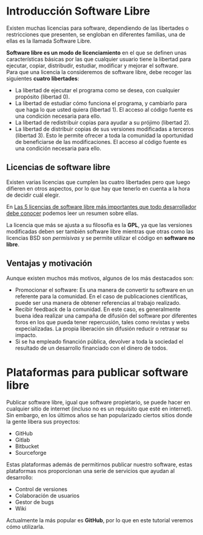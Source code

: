 # Introducción Software Libre
Existen muchas licencias para software, dependiendo de las libertades o restricciones que presenten, se engloban en diferentes familias, una de ellas es la llamada Software Libre.  

**Software libre es un modo de licenciamiento** en el que se definen unas características básicas por las que cualquier usuario tiene la libertad para ejecutar, copiar, distribudir, estudiar, modificar y mejorar el software.  
Para que una licencia la consideremos de software libre, debe recoger las siguientes **cuatro libertades**:
  * La libertad de ejecutar el programa como se desea, con cualquier propósito (libertad 0).
  * La libertad de estudiar cómo funciona el programa, y cambiarlo para que haga lo que usted quiera (libertad 1). El acceso al código fuente es una condición necesaria para ello.
  * La libertad de redistribuir copias para ayudar a su prójimo (libertad 2).
  * La libertad de distribuir copias de sus versiones modificadas a terceros (libertad 3). Esto le permite ofrecer a toda la comunidad la oportunidad de beneficiarse de las modificaciones. El acceso al código fuente es una condición necesaria para ello.

## Licencias de software libre
Existen varias licencias que cumplen las cuatro libertades pero que luego difieren en otros aspectos, por lo que hay que tenerlo en cuenta a la hora de decidir cuál elegir.

En [Las 5 licencias de software libre más importantes que todo desarrollador debe conocer](https://bbvaopen4u.com/es/actualidad/las-5-licencias-de-software-libre-mas-importantes-que-todo-desarrollador-debe-conocer) podemos leer un resumen sobre ellas.

La licencia que más se ajusta a su filosofía es la **GPL**, ya que las versiones modificadas deben ser también software libre mientras que otras como las licencias BSD son *permisivas* y se permite utilizar el código en **software no libre**.

## Ventajas y motivación
Aunque existen muchos más motivos, algunos de los más destacados son:
  * Promocionar el software: Es una manera de convertir tu software en un referente para la comunidad. En el caso de publicaciones científicas, puede ser una manera de obtener referencias al trabajo realizado.
  * Recibir feedback de la comunidad. En este caso, es generalmente buena idea realizar una campaña de difusión del software por diferentes foros en los que pueda tener repercusión, tales como revistas y webs expecializadas. La propia liberación sin difusión reducir o retrasar su impacto.
  * Si se ha empleado financión pública, devolver a toda la sociedad el resultado de un desarrollo financiado con el dinero de todos.

# Plataformas para publicar software libre
Publicar software libre, igual que software propietario, se puede hacer en cualquier sitio de internet (incluso no es un requisito que esté en internet). Sin embargo, en los últimos años se han popularizado ciertos sitios donde la gente libera sus proyectos:
  * GitHub
  * Gitlab
  * Bitbucket
  * Sourceforge

Estas plataformas además de permitirnos publicar nuestro software, estas plataformas nos proporcionan una serie de servicios que ayudan al desarrollo:
  * Control de versiones
  * Colaboración de usuarios
  * Gestor de bugs
  * Wiki

Actualmente la más popular es **GitHub**, por lo que en este tutorial veremos cómo utilizarla.
